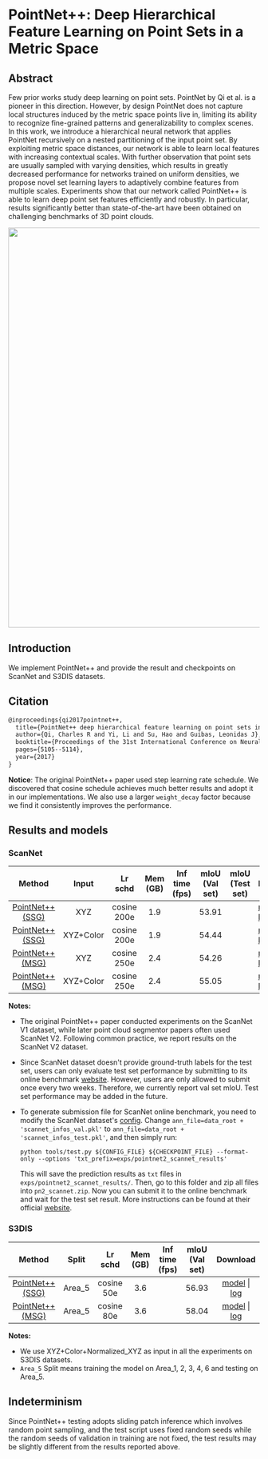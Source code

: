 # PointNet++: Deep Hierarchical Feature Learning on Point Sets in a Metric Space

## Abstract

<!-- [ABSTRACT] -->

Few prior works study deep learning on point sets. PointNet by Qi et al. is a pioneer in this direction. However, by design PointNet does not capture local structures induced by the metric space points live in, limiting its ability to recognize fine-grained patterns and generalizability to complex scenes. In this work, we introduce a hierarchical neural network that applies PointNet recursively on a nested partitioning of the input point set. By exploiting metric space distances, our network is able to learn local features with increasing contextual scales. With further observation that point sets are usually sampled with varying densities, which results in greatly decreased performance for networks trained on uniform densities, we propose novel set learning layers to adaptively combine features from multiple scales. Experiments show that our network called PointNet++ is able to learn deep point set features efficiently and robustly. In particular, results significantly better than state-of-the-art have been obtained on challenging benchmarks of 3D point clouds.

<!-- [IMAGE] -->

<div align=center>
<img src="https://user-images.githubusercontent.com/79644370/143885530-ae53ed38-8132-4bb7-85a7-d2577de7de3f.png" width="800"/>
</div>

<!-- [PAPER_TITLE: PointNet++: Deep Hierarchical Feature Learning on Point Sets in a Metric Space] -->
<!-- [PAPER_URL: https://arxiv.org/abs/1706.02413] -->

## Introduction

<!-- [ALGORITHM] -->

We implement PointNet++ and provide the result and checkpoints on ScanNet and S3DIS datasets.

## Citation

```latex
@inproceedings{qi2017pointnet++,
  title={PointNet++ deep hierarchical feature learning on point sets in a metric space},
  author={Qi, Charles R and Yi, Li and Su, Hao and Guibas, Leonidas J},
  booktitle={Proceedings of the 31st International Conference on Neural Information Processing Systems},
  pages={5105--5114},
  year={2017}
}
```

**Notice**: The original PointNet++ paper used step learning rate schedule. We discovered that cosine schedule achieves much better results and adopt it in our implementations. We also use a larger `weight_decay` factor because we find it consistently improves the performance.

## Results and models

### ScanNet

|                                         Method                                          |   Input   |   Lr schd   | Mem (GB) | Inf time (fps) | mIoU (Val set) | mIoU (Test set) | Download                 |
| :-------------------------------------------------------------------------------------: | :-------: | :---------: | :------: | :------------: | :------------: | :-------------: | ------------------------ |
| [PointNet++ (SSG)](./pointnet2_ssg_xyz-only_16x2_cosine_200e_scannet_seg-3d-20class.py) |    XYZ    | cosine 200e |   1.9    |                |     53.91      |                 | [model](https://download.openmmlab.com/mmdetection3d/v0.1.0_models/pointnet2/pointnet2_ssg_xyz-only_16x2_cosine_200e_scannet_seg-3d-20class/pointnet2_ssg_xyz-only_16x2_cosine_200e_scannet_seg-3d-20class_20210514_143628-4e341a48.pth) &#124; [log](https://download.openmmlab.com/mmdetection3d/v0.1.0_models/pointnet2/pointnet2_ssg_xyz-only_16x2_cosine_200e_scannet_seg-3d-20class/pointnet2_ssg_xyz-only_16x2_cosine_200e_scannet_seg-3d-20class_20210514_143628.log.json) |
|     [PointNet++ (SSG)](./pointnet2_ssg_16x2_cosine_200e_scannet_seg-3d-20class.py)      | XYZ+Color | cosine 200e |   1.9    |                |     54.44      |                 | [model](https://download.openmmlab.com/mmdetection3d/v0.1.0_models/pointnet2/pointnet2_ssg_16x2_cosine_200e_scannet_seg-3d-20class/pointnet2_ssg_16x2_cosine_200e_scannet_seg-3d-20class_20210514_143644-ee73704a.pth) &#124; [log](https://download.openmmlab.com/mmdetection3d/v0.1.0_models/pointnet2/pointnet2_ssg_16x2_cosine_200e_scannet_seg-3d-20class/pointnet2_ssg_16x2_cosine_200e_scannet_seg-3d-20class_20210514_143644.log.json) |
| [PointNet++ (MSG)](./pointnet2_msg_xyz-only_16x2_cosine_250e_scannet_seg-3d-20class.py) |    XYZ    | cosine 250e |   2.4    |                |     54.26      |                 | [model](https://download.openmmlab.com/mmdetection3d/v0.1.0_models/pointnet2/pointnet2_msg_xyz-only_16x2_cosine_250e_scannet_seg-3d-20class/pointnet2_msg_xyz-only_16x2_cosine_250e_scannet_seg-3d-20class_20210514_143838-b4a3cf89.pth) &#124; [log](https://download.openmmlab.com/mmdetection3d/v0.1.0_models/pointnet2/pointnet2_msg_xyz-only_16x2_cosine_250e_scannet_seg-3d-20class/pointnet2_msg_xyz-only_16x2_cosine_250e_scannet_seg-3d-20class_20210514_143838.log.json) |
|     [PointNet++ (MSG)](./pointnet2_msg_16x2_cosine_250e_scannet_seg-3d-20class.py)      | XYZ+Color | cosine 250e |   2.4    |                |     55.05      |                 | [model](https://download.openmmlab.com/mmdetection3d/v0.1.0_models/pointnet2/pointnet2_msg_16x2_cosine_250e_scannet_seg-3d-20class/pointnet2_msg_16x2_cosine_250e_scannet_seg-3d-20class_20210514_144009-24477ab1.pth) &#124; [log](https://download.openmmlab.com/mmdetection3d/v0.1.0_models/pointnet2/pointnet2_msg_16x2_cosine_250e_scannet_seg-3d-20class/pointnet2_msg_16x2_cosine_250e_scannet_seg-3d-20class_20210514_144009.log.json) |

**Notes:**

-   The original PointNet++ paper conducted experiments on the ScanNet V1 dataset, while later point cloud segmentor papers often used ScanNet V2. Following common practice, we report results on the ScanNet V2 dataset.
-   Since ScanNet dataset doesn't provide ground-truth labels for the test set, users can only evaluate test set performance by submitting to its online benchmark [website](http://kaldir.vc.in.tum.de/scannet_benchmark/). However, users are only allowed to submit once every two weeks. Therefore, we currently report val set mIoU. Test set performance may be added in the future.
-   To generate submission file for ScanNet online benchmark, you need to modify the ScanNet dataset's [config](https://github.com/open-mmlab/mmdetection3d/blob/master/configs/_base_/datasets/scannet_seg-3d-20class.py#L126). Change `ann_file=data_root + 'scannet_infos_val.pkl'` to `ann_file=data_root + 'scannet_infos_test.pkl'`, and then simply run:

    ```shell
    python tools/test.py ${CONFIG_FILE} ${CHECKPOINT_FILE} --format-only --options 'txt_prefix=exps/pointnet2_scannet_results'
    ```

    This will save the prediction results as `txt` files in `exps/pointnet2_scannet_results/`. Then, go to this folder and zip all files into `pn2_scannet.zip`. Now you can submit it to the online benchmark and wait for the test set result. More instructions can be found at their official [website](http://kaldir.vc.in.tum.de/scannet_benchmark/documentation#submission-policy).

### S3DIS

|                                   Method                                    | Split  |  Lr schd   | Mem (GB) | Inf time (fps) | mIoU (Val set) |         Download         |
| :-------------------------------------------------------------------------: | :----: | :--------: | :------: | :------------: | :------------: | :----------------------: |
| [PointNet++ (SSG)](./pointnet2_ssg_16x2_cosine_50e_s3dis_seg-3d-13class.py) | Area_5 | cosine 50e |   3.6    |                |     56.93      | [model](https://download.openmmlab.com/mmdetection3d/v0.1.0_models/pointnet2/pointnet2_ssg_16x2_cosine_50e_s3dis_seg-3d-13class/pointnet2_ssg_16x2_cosine_50e_s3dis_seg-3d-13class_20210514_144205-995d0119.pth) &#124; [log](https://download.openmmlab.com/mmdetection3d/v0.1.0_models/pointnet2/pointnet2_ssg_16x2_cosine_50e_s3dis_seg-3d-13class/pointnet2_ssg_16x2_cosine_50e_s3dis_seg-3d-13class_20210514_144205.log.json) |
| [PointNet++ (MSG)](./pointnet2_msg_16x2_cosine_80e_s3dis_seg-3d-13class.py) | Area_5 | cosine 80e |   3.6    |                |     58.04      | [model](https://download.openmmlab.com/mmdetection3d/v0.1.0_models/pointnet2/pointnet2_msg_16x2_cosine_80e_s3dis_seg-3d-13class/pointnet2_msg_16x2_cosine_80e_s3dis_seg-3d-13class_20210514_144307-b2059817.pth) &#124; [log](https://download.openmmlab.com/mmdetection3d/v0.1.0_models/pointnet2/pointnet2_msg_16x2_cosine_80e_s3dis_seg-3d-13class/pointnet2_msg_16x2_cosine_80e_s3dis_seg-3d-13class_20210514_144307.log.json) |

**Notes:**

- We use XYZ+Color+Normalized_XYZ as input in all the experiments on S3DIS datasets.
- `Area_5` Split means training the model on Area_1, 2, 3, 4, 6 and testing on Area_5.

## Indeterminism

Since PointNet++ testing adopts sliding patch inference which involves random point sampling, and the test script uses fixed random seeds while the random seeds of validation in training are not fixed, the test results may be slightly different from the results reported above.
